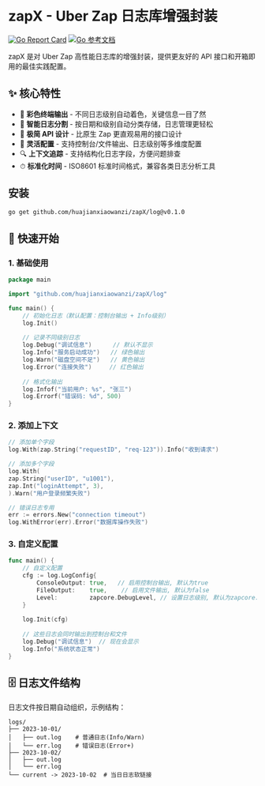 # zapX - Uber Zap 日志库增强封装

[![Go Report Card](https://goreportcard.com/badge/github.com/huajianxiaowanzi/zapX)](https://goreportcard.com/report/github.com/huajianxiaowanzi/zapX)
[![Go 参考文档](https://pkg.go.dev/badge/github.com/huajianxiaowanzi/zapX.svg)](https://pkg.go.dev/github.com/huajianxiaowanzi/zapX)

zapX 是对 Uber Zap 高性能日志库的增强封装，提供更友好的 API 接口和开箱即用的最佳实践配置。

## ✨ 核心特性

- 🌈 **彩色终端输出** - 不同日志级别自动着色，关键信息一目了然
- 📅 **智能日志分割** - 按日期和级别自动分类存储，日志管理更轻松
- 🚀 **极简 API 设计** - 比原生 Zap 更直观易用的接口设计
- 🔧 **灵活配置** - 支持控制台/文件输出、日志级别等多维度配置
- 🔍 **上下文追踪** - 支持结构化日志字段，方便问题排查
- ⏱ **标准化时间** - ISO8601 标准时间格式，兼容各类日志分析工具

## 安装

```bash
go get github.com/huajianxiaowanzi/zapX/log@v0.1.0
```

## 🚀 快速开始
### 1. 基础使用

```go
package main

import "github.com/huajianxiaowanzi/zapX/log"

func main() {
    // 初始化日志（默认配置：控制台输出 + Info级别）
    log.Init()
    
    // 记录不同级别日志
    log.Debug("调试信息")      // 默认不显示
    log.Info("服务启动成功")   // 绿色输出
    log.Warn("磁盘空间不足")   // 黄色输出
    log.Error("连接失败")     // 红色输出
    
    // 格式化输出
    log.Infof("当前用户: %s", "张三")
    log.Errorf("错误码: %d", 500)
}
```

### 2. 添加上下文
```go
// 添加单个字段
log.With(zap.String("requestID", "req-123")).Info("收到请求")

// 添加多个字段
log.With(
zap.String("userID", "u1001"),
zap.Int("loginAttempt", 3),
).Warn("用户登录频繁失败")

// 错误日志专用
err := errors.New("connection timeout")
log.WithError(err).Error("数据库操作失败")
```

### 3. 自定义配置
```go
func main() {
    // 自定义配置
    cfg := log.LogConfig{
        ConsoleOutput: true,   // 启用控制台输出, 默认为true
        FileOutput:    true,    // 启用文件输出, 默认为false
        Level:         zapcore.DebugLevel, // 设置日志级别, 默认为zapcore.InfoLevel
    }
    
    log.Init(cfg)
    
    // 这些日志会同时输出到控制台和文件
    log.Debug("调试信息")  // 现在会显示
    log.Info("系统状态正常")
}
```

## 🗄️ 日志文件结构
日志文件按日期自动组织，示例结构：
```text
logs/
├── 2023-10-01/
│   ├── out.log    # 普通日志(Info/Warn)
│   └── err.log    # 错误日志(Error+)
├── 2023-10-02/
│   ├── out.log
│   └── err.log
└── current -> 2023-10-02  # 当日日志软链接
```
